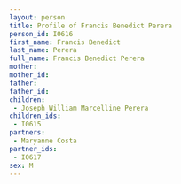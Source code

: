 ```yaml
---
layout: person
title: Profile of Francis Benedict Perera
person_id: I0616
first_name: Francis Benedict
last_name: Perera
full_name: Francis Benedict Perera
mother: 
mother_id: 
father: 
father_id: 
children:
 - Joseph William Marcelline Perera
children_ids:
 - I0615
partners:
 - Maryanne Costa
partner_ids:
 - I0617
sex: M
---
```


